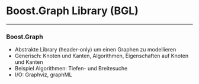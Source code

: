 # Boost.Graph Library (BGL)

---

### Boost.Graph
* Abstrakte Library (header-only) um einen Graphen zu modellieren
* Generisch: Knoten und Kanten, Algorithmen, Eigenschaften auf Knoten und Kanten 
* Beispiel Algorithmen: Tiefen- und Breitesuche
* I/O: Graphviz, graphML

